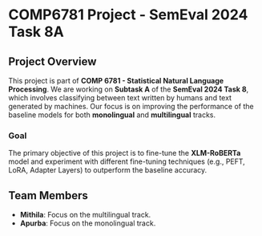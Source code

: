 # COMP6781 Project - SemEval 2024 Task 8A

## Project Overview
This project is part of **COMP 6781 - Statistical Natural Language Processing**. We are working on **Subtask A** of the **SemEval 2024 Task 8**, which involves classifying between text written by humans and text generated by machines. Our focus is on improving the performance of the baseline models for both **monolingual** and **multilingual** tracks.

### Goal
The primary objective of this project is to fine-tune the **XLM-RoBERTa** model and experiment with different fine-tuning techniques (e.g., PEFT, LoRA, Adapter Layers) to outperform the baseline accuracy.

## Team Members
- **Mithila**: Focus on the multilingual track.
- **Apurba**: Focus on the monolingual track.
